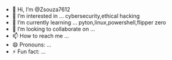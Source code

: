 - 👋 Hi, I’m @Zsouza7612
- 👀 I’m interested in ... cybersecurity,ethical hacking 
- 🌱 I’m currently learning ... pyton,linux,powershell,flipper zero
- 💞️ I’m looking to collaborate on ...
- 📫 How to reach me ... 
- 😄 Pronouns: ...
- ⚡ Fun fact: ... 

<!---
Zsouza7612/Zsouza7612 is a ✨ special ✨ repository because its `README.md` (this file) appears on your GitHub profile.
You can click the Preview link to take a look at your changes.
--->
